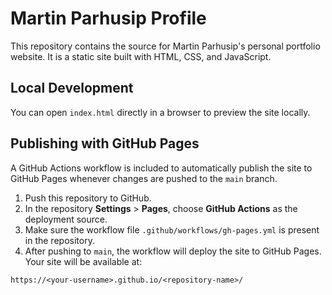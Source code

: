 # Martin Parhusip Profile

This repository contains the source for Martin Parhusip's personal portfolio website. It is a static site built with HTML, CSS, and JavaScript.

## Local Development

You can open `index.html` directly in a browser to preview the site locally.

## Publishing with GitHub Pages

A GitHub Actions workflow is included to automatically publish the site to GitHub Pages whenever changes are pushed to the `main` branch.

1. Push this repository to GitHub.
2. In the repository **Settings** > **Pages**, choose **GitHub Actions** as the deployment source.
3. Make sure the workflow file `.github/workflows/gh-pages.yml` is present in the repository.
4. After pushing to `main`, the workflow will deploy the site to GitHub Pages. Your site will be available at:

```
https://<your-username>.github.io/<repository-name>/
```

